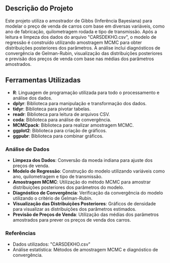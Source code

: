 ## Descrição do Projeto

Este projeto utiliza o amostrador de Gibbs (Inferência Bayesiana) para modelar o preço de venda de carros com base em diversas variáveis, como ano de fabricação, quilometragem rodada e tipo de transmissão. Após a leitura e limpeza dos dados do arquivo "CARSDEKHO.csv", o modelo de regressão é construído utilizando amostragem MCMC para obter distribuições posteriores dos parâmetros. A análise inclui diagnósticos de convergência de Gelman-Rubin, visualização das distribuições posteriores e previsão dos preços de venda com base nas médias dos parâmetros amostrados.

## Ferramentas Utilizadas

- **R**: Linguagem de programação utilizada para todo o processamento e análise dos dados.
- **dplyr**: Biblioteca para manipulação e transformação dos dados.
- **tidyr**: Biblioteca para pivotar tabelas.
- **readr**: Biblioteca para leitura de arquivos CSV.
- **coda**: Biblioteca para análise de convergência.
- **MCMCpack**: Biblioteca para realizar amostragem MCMC.
- **ggplot2**: Biblioteca para criação de gráficos.
- **ggpubr**: Biblioteca para combinar gráficos.

### Análise de Dados

- **Limpeza dos Dados**: Conversão da moeda indiana para ajuste dos preços de venda.
- **Modelo de Regressão**: Construção do modelo utilizando variáveis como ano, quilometragem e tipo de transmissão.
- **Amostragem MCMC**: Utilização do método MCMC para amostrar distribuições posteriores dos parâmetros do modelo.
- **Diagnóstico de Convergência**: Verificação da convergência do modelo utilizando o critério de Gelman-Rubin.
- **Visualização das Distribuições Posteriores**: Gráficos de densidade para visualizar as distribuições dos parâmetros estimados.
- **Previsão de Preços de Venda**: Utilização das médias dos parâmetros amostrados para prever os preços de venda dos carros.

### Referências

- Dados utilizados: "CARSDEKHO.csv"
- Análise estatística: Métodos de amostragem MCMC e diagnóstico de convergência.
